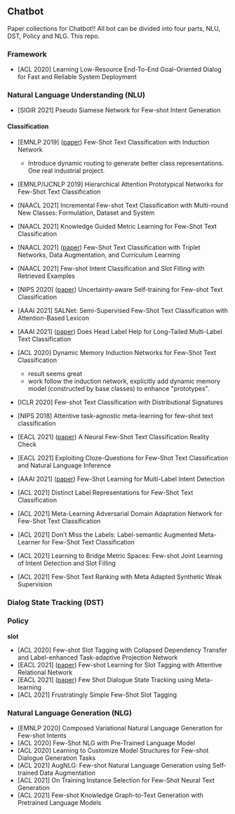 ## Chatbot
Paper collections for Chatbot!!
All bot can be divided into four parts, NLU, DST, Policy and NLG. This repo.


### Framework
- [ACL 2020] Learning Low-Resource End-To-End Goal-Oriented Dialog for Fast and Reliable System Deployment

### Natural Language Understanding (NLU)
- [SIGIR 2021] Pseudo Siamese Network for Few-shot Intent Generation

#### Classification
- [EMNLP 2019] ([paper](https://arxiv.org/pdf/1902.10482.pdf)) Few-Shot Text Classification with Induction Network
    * Introduce dynamic routing to generate better class representations. One real industrial project.
- [EMNLP/IJCNLP 2019] Hierarchical Attention Prototypical Networks for Few-Shot Text Classification
- [NAACL 2021] Incremental Few-shot Text Classification with Multi-round New Classes: Formulation, Dataset and System
- [NAACL 2021] Knowledge Guided Metric Learning for Few-Shot Text Classification
- [NAACL 2021] ([paper](https://arxiv.org/abs/2103.07552)) Few-Shot Text Classification with Triplet Networks, Data Augmentation, and Curriculum Learning
- [NAACL 2021] Few-shot Intent Classification and Slot Filling with Retrieved Examples
- [NIPS 2020] ([paper](https://arxiv.org/pdf/2006.15315.pdf)) Uncertainty-aware Self-training for Few-shot Text Classification
- [AAAI 2021] SALNet: Semi-Supervised Few-Shot Text Classification with Attention-Based Lexicon
- [AAAI 2021] ([paper](https://arxiv.org/pdf/2101.09704.pdf)) Does Head Label Help for Long-Tailed Multi-Label Text Classification
- [ACL 2020] Dynamic Memory Induction Networks for Few-Shot Text Classification
    * result seems great
    * work follow the induction network, explicitly add dynamic memory model (constructed by base classes) to enhance "prototypes".
- [ICLR 2020] Few-shot Text Classification with Distributional Signatures
- [NIPS 2018] Attentive task-agnostic meta-learning for few-shot text classification
- [EACL 2021] ([paper](https://arxiv.org/abs/2101.12073)) A Neural Few-Shot Text Classification Reality Check
- [EACL 2021] Exploiting Cloze-Questions for Few-Shot Text Classification and Natural Language Inference

- [AAAI 2021] ([paper](https://arxiv.org/pdf/2010.05256.pdf)) Few-Shot Learning for Multi-Label Intent Detection
- [ACL 2021] Distinct Label Representations for Few-Shot Text Classification
- [ACL 2021] Meta-Learning Adversarial Domain Adaptation Network for Few-Shot Text Classification
- [ACL 2021] Don’t Miss the Labels: Label-semantic Augmented Meta-Learner for Few-Shot Text Classification
- [ACL 2021] Learning to Bridge Metric Spaces: Few-shot Joint Learning of Intent Detection and Slot Filling
- [ACL 2021] Few-Shot Text Ranking with Meta Adapted Synthetic Weak Supervision

### Dialog State Tracking (DST)
### Policy
**slot**
- [ACL 2020] Few-shot Slot Tagging with Collapsed Dependency Transfer and Label-enhanced Task-adaptive Projection Network
- [EACL 2021] ([paper](https://arxiv.org/abs/2103.02333)) Few-shot Learning for Slot Tagging with Attentive Relational Network
- [EACL 2021] ([paper](https://arxiv.org/abs/2101.06779)) Few Shot Dialogue State Tracking using Meta-learning
- [ACL 2021] Frustratingly Simple Few-Shot Slot Tagging

### Natural Language Generation (NLG)
- [EMNLP 2020] Composed Variational Natural Language Generation for Few-shot Intents
- [ACL 2020] Few-Shot NLG with Pre-Trained Language Model
- [ACL 2020] Learning to Customize Model Structures for Few-shot Dialogue Generation Tasks
- [ACL 2021] AugNLG: Few-shot Natural Language Generation using Self-trained Data Augmentation
- [ACL 2021] On Training Instance Selection for Few-Shot Neural Text Generation
- [ACL 2021] Few-shot Knowledge Graph-to-Text Generation with Pretrained Language Models
